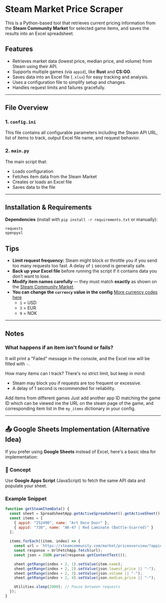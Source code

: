 # Steam Market Price Scraper

This is a Python-based tool that retrieves current pricing information from the **Steam Community Market** for selected game items, and saves the results into an Excel spreadsheet.

## Features

- Retrieves market data (lowest price, median price, and volume) from Steam using their API.
- Supports multiple games (via `appid`), like **Rust** and **CS:GO**.
- Saves data into an Excel file (`.xlsx`) for easy tracking and analysis.
- Uses a configuration file to simplify setup and changes.
- Handles request limits and failures gracefully.

---

## File Overview

### 1. `config.ini`
This file contains all configurable parameters including the Steam API URL, list of items to track, output Excel file name, and request behavior.

### 2. `main.py`
The main script that:
- Loads configuration
- Fetches item data from the Steam Market
- Creates or loads an Excel file
- Saves data to the file

---

## Installation & Requirements

**Dependencies** (install with `pip install -r requirements.txt` or manually):

```bash
requests
openpyxl
```

## Tips

- **Limit request frequency:** Steam might block or throttle you if you send too many requests too fast. A delay of `1` second is generally safe.
- **Back up your Excel file** before running the script if it contains data you don’t want to lose.
- **Modify item names carefully** — they must match **exactly** as shown on the [Steam Community Market](https://steamcommunity.com/market/).
- **You can change the `currency` value in the config** [More currency codes here](https://partner.steamgames.com/doc/store/pricing/currencies)
  - `1` = USD
  - `3` = EUR
  - `9` = NOK  

---

## Notes

### What happens if an item isn't found or fails?
It will print a "Failed" message in the console, and the Excel row will be filled with `-`.

How many items can I track?
There's no strict limit, but keep in mind:
- Steam may block you if requests are too frequent or excessive.
- A delay of 1 second is recommended for reliability.

Add items from different games
Just add another app ID matching the game ID which can be viewed ine the URL on the steam page of the game, and corresponding item list in the `my_items` dictionary in your config.

---

## 📤 Google Sheets Implementation (Alternative Idea)

If you prefer using **Google Sheets** instead of Excel, here's a basic idea for implementation:

### 📎 Concept

Use **Google Apps Script** (JavaScript) to fetch the same API data and populate your sheet.

### Example Snippet

```javascript
function getSteamItemData() {
  const sheet = SpreadsheetApp.getActiveSpreadsheet().getActiveSheet();
  const items = [
    { appid: "252490", name: "Art Deco Door" },
    { appid: "730", name: "AK-47 | Red Laminate (Battle-Scarred)" }
  ];
  
  items.forEach((item, index) => {
    const url = `https://steamcommunity.com/market/priceoverview/?appid=${item.appid}&currency=9&market_hash_name=${encodeURIComponent(item.name)}`;
    const response = UrlFetchApp.fetch(url);
    const json = JSON.parse(response.getContentText());

    sheet.getRange(index + 2, 1).setValue(item.name);
    sheet.getRange(index + 2, 2).setValue(json.lowest_price || "-");
    sheet.getRange(index + 2, 3).setValue(json.volume || "-");
    sheet.getRange(index + 2, 4).setValue(json.median_price || "-");

    Utilities.sleep(2000); // Pause between requests
  });
}
```
